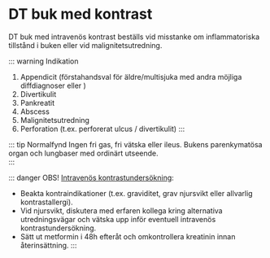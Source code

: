 # DT buk med kontrast
DT buk med intravenös kontrast beställs vid misstanke om inflammatoriska tillstånd i buken eller vid malignitetsutredning.

::: warning Indikation
1. Appendicit (förstahandsval för äldre/multisjuka med andra möjliga diffdiagnoser eller ) 
2. Divertikulit
3. Pankreatit
4. Abscess
5. Malignitetsutredning
6. Perforation (t.ex. perforerat ulcus / divertikulit)
:::


::: tip Normalfynd
Ingen fri gas, fri vätska eller ileus. Bukens parenkymatösa organ och lungbaser med ordinärt utseende.    
:::


::: danger OBS!
<u>Intravenös kontrastundersökning</u>:
- Beakta kontraindikationer (t.ex. graviditet, grav njursvikt eller allvarlig kontrastallergi).
- Vid njursvikt, diskutera med erfaren kollega kring alternativa utredningsvägar och vätska upp inför eventuell intravenös kontrastundersökning.
- Sätt ut metformin i 48h efteråt och omkontrollera kreatinin innan återinsättning.
:::
